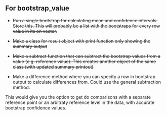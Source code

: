 

For bootstrap_value
-------------------

* ~~Run a single bootstrap for calculating mean and confidence intervals. Store this. This will probably be a list with the bootstraps for every row value in its on vector.~~

* ~~Make a class for result object with print function only showing the summary output~~
* ~~Make a subtract function that can subtract the bootstrap values from a value (e.g. reference value). This creates another object of the same class (with updated summary printout)~~

* Make a difference method where you can specify a row in bootstrap output to calculate differences from. Could use the general subtraction method.

This would give you the option to get do comparisons with a separate reference point or an arbitraty reference level in the data, with accurate bootstrap confidence values.






